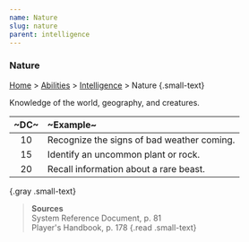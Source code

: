 ```yaml
---
name: Nature
slug: nature
parent: intelligence
---
```

### Nature
[Home](dm-operations-center) > [Abilities](abilities) > [Intelligence](intelligence) > Nature {.small-text}

Knowledge of the world, geography, and creatures.

| ~DC~ | ~Example~                                  |
| :--: | :----------------------------------------- |
|  10  | Recognize the signs of bad weather coming. |
|  15  | Identify an uncommon plant or rock.        |
|  20  | Recall information about a rare beast.     |
{.gray .small-text}

> **Sources** <br/>
> System Reference Document, p. 81<br/>
> Player's Handbook, p. 178
{.read .small-text}

